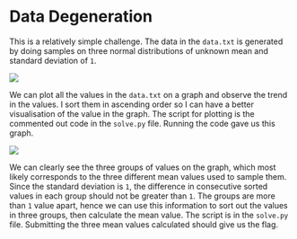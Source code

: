 # Data Degeneration

This is a relatively simple challenge. The data in the `data.txt` is generated by doing samples on three normal distributions of unknown mean and standard deviation of `1`. 

<img src="https://i.imgur.com/7BiCAWr.png">

We can plot all the values in the `data.txt` on a graph and observe the trend in the values. I sort them in ascending order so I can have a better visualisation of the value in the graph. The script for plotting is the commented out code in the `solve.py` file. Running the code gave us this graph.

<img src="https://i.imgur.com/uPJ7ePU.png">

We can clearly see the three groups of values on the graph, which most likely corresponds to the three different mean values used to sample them. Since the standard deviation is `1`, the difference in consecutive sorted values in each group should not be greater than `1`. The groups are more than `1` value apart, hence we can use this information to sort out the values in three groups, then calculate the mean value. The script is in the `solve.py` file. Submitting the three mean values calculated should give us the flag.